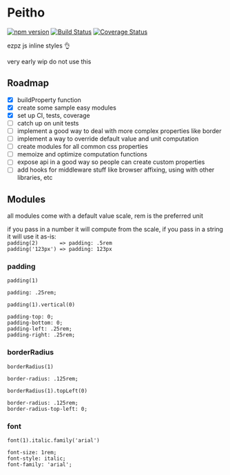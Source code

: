 # Peitho
[![npm version](https://badge.fury.io/js/peitho.svg)](https://badge.fury.io/js/peitho)
[![Build Status](https://travis-ci.org/lazopm/peitho.svg?branch=master)](https://travis-ci.org/lazopm/peitho)
[![Coverage Status](https://coveralls.io/repos/github/lazopm/peitho/badge.svg?branch=master)](https://coveralls.io/github/lazopm/peitho?branch=master)  

ezpz js inline styles :ok_hand:

very early wip do not use this

## Roadmap
- [x] buildProperty function
- [x] create some sample easy modules
- [x] set up CI, tests, coverage 
- [ ] catch up on unit tests 
- [ ] implement a good way to deal with more complex properties like border 
- [ ] implement a way to override default value and unit computation
- [ ] create modules for all common css properties
- [ ] memoize and optimize computation functions
- [ ] expose api in a good way so people can create custom properties
- [ ] add hooks for middleware stuff like browser affixing, using with other libraries, etc

## Modules
all modules come with a default value scale, rem is the preferred unit 

if you pass in a number it will compute from the scale, if you pass in a string it will use it as-is:  
`padding(2)       => padding: .5rem`  
`padding('123px') => padding: 123px`

### padding
`padding(1)`
```
padding: .25rem;
```

`padding(1).vertical(0)`
```
padding-top: 0;
padding-bottom: 0;
padding-left: .25rem;
padding-right: .25rem;
```
### borderRadius
`borderRadius(1)`
```
border-radius: .125rem;
```

`borderRadius(1).topLeft(0)`
```
border-radius: .125rem;
border-radius-top-left: 0;
```

### font
`font(1).italic.family('arial')`
```
font-size: 1rem;
font-style: italic;
font-family: 'arial';
```
